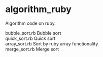 algorithm_ruby
==============

Algorithm code on ruby.

bubble_sort.rb  Bubble sort  
quick_sort.rb   Quick sort  
array_sort.rb   Sort by ruby array functionality  
merge_sort.rb   Merge sort  
